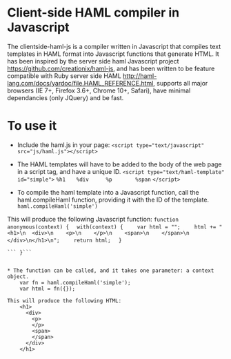 # Client-side HAML compiler in Javascript

The clientside-haml-js is a compiler written in Javascript that compiles text templates in HAML format into Javascript functions that generate HTML. It 
has been inspired by the server side haml Javascript project https://github.com/creationix/haml-js, and has been written to be feature compatible with Ruby server 
side HAML http://haml-lang.com/docs/yardoc/file.HAML_REFERENCE.html, supports all major browsers (IE 7+, Firefox 3.6+, Chrome 10+, Safari), have minimal dependancies
(only JQuery) and be fast.

# To use it

* Include the haml.js in your page: `<script type="text/javascript" src="js/haml.js"></script>`

* The HAML templates will have to be added to the body of the web page in a script tag, and have a unique ID.
```<script type="text/haml-template" id="simple">```
```%h1```
```   %div```
```     %p```
```       %span```
```</script>```

* To compile the haml template into a Javascript function, call the haml.compileHaml function, providing it with the ID of the template.
`haml.compileHaml('simple')`

This will produce the following Javascript function:
```function anonymous(context) {```
```  with(context) {```
```    var html = "";```
```    html += "<h1>\n  <div>\n    <p>\n    </p>\n    <span>\n    </span>\n  </div>\n</h1>\n";```
```    return html;```
```  }```
``````
``` }```


* The function can be called, and it takes one parameter: a context object.
    var fn = haml.compileHaml('simple');
    var html = fn({});

This will produce the following HTML:
    <h1>
      <div>
        <p>
        </p>
        <span>
        </span>
      </div>
    </h1>